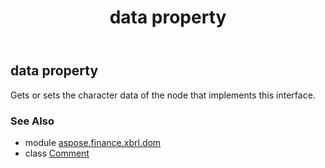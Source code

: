 ﻿---
title: data property
second_title: Aspose.Finance for Python via .NET API References
description: 
type: docs
weight: 190
url: /python-net/aspose.finance.xbrl.dom/comment/data/
is_root: false
---

## data property


Gets or sets the character data of the node that implements this interface.

### See Also
* module [aspose.finance.xbrl.dom](../../)
* class [Comment](/finance/python-net/aspose.finance.xbrl.dom/comment)
